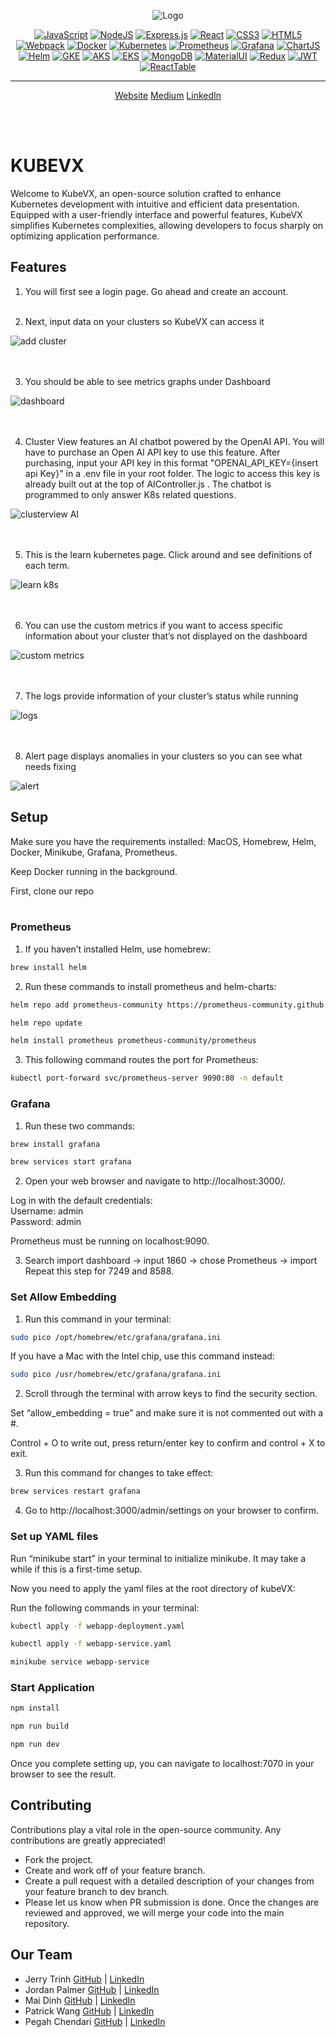 <div align="center"> 

![Logo](src/public/assets/banner.png)

[![JavaScript](https://img.shields.io/badge/javascript-yellow?style=for-the-badge&logo=javascript&logoColor=white)](https://www.javascript.com/)
[![NodeJS](https://img.shields.io/badge/Nodejs-%23339933?style=for-the-badge&logo=node.js&logoColor=white)](https://nodejs.org/)
[![Express.js](https://img.shields.io/badge/expressjs-%23D6AC32?style=for-the-badge&logo=javascript&logoColor=white)](https://expressjs.com/)
[![React](https://img.shields.io/badge/react-%234E9FF9?style=for-the-badge&logo=react&logoColor=white)](https://reactjs.org/)
[![CSS3](https://img.shields.io/badge/CSS3-1572B6?style=for-the-badge&logo=css3&logoColor=white)](https://developer.mozilla.org/en-US/docs/Web/CSS)
[![HTML5](https://img.shields.io/badge/HTML5-E34F26?style=for-the-badge&logo=html5&logoColor=white)](https://developer.mozilla.org/en-US/docs/Web/HTML)
[![Webpack](https://img.shields.io/badge/webpack-%236DB4F2?style=for-the-badge&logo=webpack&logoColor=white)](https://webpack.js.org/)
[![Docker](https://img.shields.io/badge/docker-%232496ED?style=for-the-badge&logo=docker&logoColor=white)](https://www.docker.com/)
[![Kubernetes](https://img.shields.io/badge/kubernetes-%23326CE5?style=for-the-badge&logo=kubernetes&logoColor=white)](https://kubernetes.io/)
[![Prometheus](https://img.shields.io/badge/prometheus-%23E6522C?style=for-the-badge&logo=prometheus&logoColor=white)](https://prometheus.io/)
[![Grafana](https://img.shields.io/badge/grafana-%23F46800?style=for-the-badge&logo=grafana&logoColor=white)](https://grafana.com/)
[![ChartJS](https://img.shields.io/badge/chart.js-%23FF6384?style=for-the-badge&logo=chart.js&logoColor=white)](https://www.chartjs.org/)
[![Helm](https://img.shields.io/badge/helm-090E6F?style=for-the-badge&logo=helm&logoColor=white)](https://helm.sh/)
[![GKE](https://img.shields.io/badge/GKE-%234285F4?style=for-the-badge&logo=googlecloud&logoColor=white)](https://cloud.google.com/kubernetes-engine)
[![AKS](https://img.shields.io/badge/AKS-326CE5?style=for-the-badge&logo=microsoft-azure&logoColor=white)](https://azure.microsoft.com/en-us/services/kubernetes-service/)
[![EKS](https://img.shields.io/badge/EKS-232F3E?style=for-the-badge&logo=amazon-aws&logoColor=white)](https://aws.amazon.com/eks/)
[![MongoDB](https://img.shields.io/badge/MongoDB-4EA94B?style=for-the-badge&logo=mongodb&logoColor=white)](https://www.mongodb.com/)
[![MaterialUI](https://img.shields.io/badge/Material%20UI-007FFF?style=for-the-badge&logo=mui&logoColor=white)](https://mui.com/)
[![Redux](https://img.shields.io/badge/Redux-593D88?style=for-the-badge&logo=redux&logoColor=white)](https://redux.js.org/)
[![JWT](https://img.shields.io/badge/JWT-000000?style=for-the-badge&logo=JSON%20web%20tokens&logoColor=white)](https://jwt.io/)
[![ReactTable](https://img.shields.io/badge/react%20table-FF4154?style=for-the-badge&logo=react%20table&logoColor=white)](https://www.npmjs.com/package/react-table)
<!-- [![image]({BadgeURLHere})]() -->

---

<p align="center" style="font-size: 1em">
<a name="website" href="https://www.kubevx.com">Website</a>
<a name="medium" href="https://medium.com/@kubevx">Medium</a>
<a name="linkedin" href="https://www.linkedin.com/company/kubevx">LinkedIn</a>
</p>
<br /><br />

</div>

# KUBEVX

Welcome to KubeVX, an open-source solution crafted to enhance Kubernetes development with intuitive and efficient data presentation. Equipped with a user-friendly interface and powerful features, KubeVX simplifies Kubernetes complexities, allowing developers to focus sharply on optimizing application performance.

## Features

1. You will first see a login page. Go ahead and create an account.<br><br>

2. Next, input data on your clusters so KubeVX can access it  <br>

![add cluster](https://github.com/oslabs-beta/KubeVX/blob/main/src/public/assets/loginAndAdd.gif)<br><br><br>


3. You should be able to see metrics graphs under Dashboard  <br>

![dashboard](https://github.com/oslabs-beta/KubeVX/blob/main/src/public/assets/dashboard.gif)<br><br><br>

4. Cluster View features an AI chatbot powered by the OpenAI API. You will have to purchase an Open AI API key to use this feature. After purchasing, input your API key in this format "OPENAI_API_KEY={insert api Key}" in a .env file in your root folder. The logic to access this key is already built out at the top of AIController.js . The chatbot is programmed to only answer K8s related questions.  <br>

![clusterview AI](https://github.com/oslabs-beta/KubeVX/blob/main/src/public/assets/clusterAndAI.gif)<br><br><br>

5. This is the learn kubernetes page. Click around and see definitions of each term. <br>

![learn k8s](https://github.com/oslabs-beta/KubeVX/blob/main/src/public/assets/learnkubernetes.gif)<br><br><br>

6. You can use the custom metrics if you want to access specific information about your cluster that’s not displayed on the dashboard  <br>

![custom metrics](https://github.com/oslabs-beta/KubeVX/blob/main/src/public/assets/customMetrics.gif)<br><br><br>

7. The logs provide information of your cluster’s status while running <br>

![logs](https://github.com/oslabs-beta/KubeVX/blob/main/src/public/assets/logs.gif)<br><br><br>

8. Alert page displays anomalies in your clusters so you can see what needs fixing <br>

![alert](https://github.com/oslabs-beta/KubeVX/blob/main/src/public/assets/alerts.gif)

## Setup

Make sure you have the requirements installed:
MacOS,
Homebrew,
Helm,
Docker,
Minikube,
Grafana,
Prometheus.

Keep Docker running in the background.

First, clone our repo <br>
<br>
### Prometheus
1. If you haven’t installed Helm, use homebrew: 
```bash
brew install helm
```
2. Run these commands to install prometheus and helm-charts:
```bash
helm repo add prometheus-community https://prometheus-community.github.io/helm-charts
```
```bash
helm repo update
```
```bash
helm install prometheus prometheus-community/prometheus
```
3. This following command routes the port for Prometheus:
```bash
kubectl port-forward svc/prometheus-server 9090:80 -n default
```

### Grafana
1. Run these two commands:
```bash
brew install grafana
```
```bash
brew services start grafana
```

2. Open your web browser and navigate to http://localhost:3000/. 

Log in with the default credentials: <br>
Username: admin <br>
Password: admin

Prometheus must be running on localhost:9090.

3. Search import dashboard -> input 1860 -> chose Prometheus -> import <br>
Repeat this step for 7249 and 8588.


### Set Allow Embedding
1. Run this command in your terminal:
```bash
sudo pico /opt/homebrew/etc/grafana/grafana.ini
```
If you have a Mac with the Intel chip, use this command instead:
```bash
sudo pico /usr/homebrew/etc/grafana/grafana.ini
```

2. Scroll through the terminal with arrow keys to find the security section.

Set “allow_embedding = true” and make sure it is not commented out with a #. 

Control + O to write out, press return/enter key to confirm and control + X to exit. 

3. Run this command for changes to take effect:
```bash
brew services restart grafana
```

4. Go to http://localhost:3000/admin/settings on your browser to confirm.


### Set up YAML files
Run “minikube start” in your terminal to initialize minikube. It may take a while if this is a first-time setup.

Now you need to apply the yaml files at the root directory of kubeVX:

Run the following commands in your terminal:

```bash
kubectl apply -f webapp-deployment.yaml
```

```bash
kubectl apply -f webapp-service.yaml
```

```bash
minikube service webapp-service
```

### Start Application

```bash
npm install
```

```bash
npm run build
```

```bash
npm run dev
```

Once you complete setting up, you can navigate to localhost:7070 in your browser to see the result.

## Contributing

Contributions play a vital role in the open-source community. Any contributions are greatly appreciated!

- Fork the project.
- Create and work off of your feature branch.
- Create a pull request with a detailed description of your changes from your feature branch to dev branch.
- Please let us know when PR submission is done. Once the changes are reviewed and approved, we will merge your code into the main repository.

## Our Team

- Jerry Trinh [GitHub](https://github.com/jtrrain) | [LinkedIn](https://www.linkedin.com/in/jtjerrytrinh/)
- Jordan Palmer [GitHub](https://github.com/jordansjpalmer) | [LinkedIn](https://www.linkedin.com/in/jordansjpalmer/)
- Mai Dinh [GitHub](https://github.com/mai033) | [LinkedIn](https://www.linkedin.com/in/mai-dahlia)
- Patrick Wang [GitHub](https://github.com/pwang040) | [LinkedIn](https://www.linkedin.com/in/pwang040/)
- Pegah Chendari [GitHub](https://github.com/PegahCh) | [LinkedIn](https://www.linkedin.com/in/pegah-chendari/)
